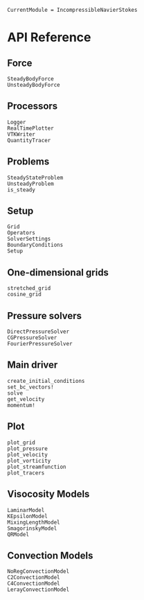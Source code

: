 ```@meta
CurrentModule = IncompressibleNavierStokes
```

# API Reference

## Force

```@docs
SteadyBodyForce
UnsteadyBodyForce
```

## Processors

```@docs
Logger
RealTimePlotter
VTKWriter
QuantityTracer
```

## Problems

```@docs
SteadyStateProblem
UnsteadyProblem
is_steady
```

## Setup

```@docs
Grid
Operators
SolverSettings
BoundaryConditions
Setup
```

## One-dimensional grids

```@docs
stretched_grid
cosine_grid
```

## Pressure solvers

```@docs
DirectPressureSolver
CGPressureSolver
FourierPressureSolver
```

## Main driver

```@docs
create_initial_conditions
set_bc_vectors!
solve
get_velocity
momentum!
```

## Plot

```@docs
plot_grid
plot_pressure
plot_velocity
plot_vorticity
plot_streamfunction
plot_tracers
```

## Visocosity Models

```@docs
LaminarModel
KEpsilonModel
MixingLengthModel
SmagorinskyModel
QRModel
```

## Convection Models

```@docs
NoRegConvectionModel
C2ConvectionModel
C4ConvectionModel
LerayConvectionModel
```
